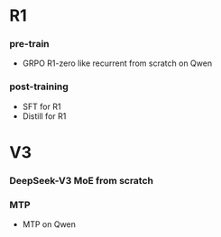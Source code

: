 # R1
### pre-train
+ GRPO 
  R1-zero like recurrent from scratch on Qwen 

### post-training
+ SFT for R1
+ Distill for R1

# V3
### DeepSeek-V3 MoE from scratch  

### MTP
+ MTP on Qwen


